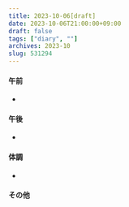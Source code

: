 ```yaml
---
title: 2023-10-06[draft]
date: 2023-10-06T21:00:00+09:00
draft: false
tags: ["diary", ""]
archives: 2023-10
slug: 531294
---
```

#### 午前
- 
#### 午後
- 
#### 体調
- 
#### その他